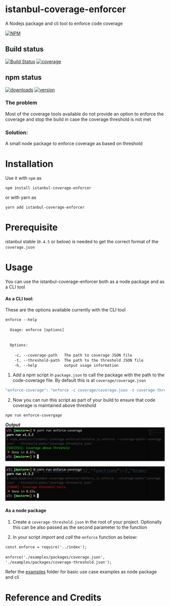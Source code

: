 # istanbul-coverage-enforcer
A Nodejs package and cli tool to enforce code coverage

[![NPM](https://nodei.co/npm/istanbul-coverage-enforcer.png)](https://npmjs.org/package/istanbul-coverage-enforcer)

## Build status
[![Build Status](https://travis-ci.org/addityasingh/istanbul-coverage-enforcer.svg?branch=master)](https://travis-ci.org/addityasingh/istanbul-coverage-enforcer)
[![coverage](https://codecov.io/github/addityasingh/istanbul-coverage-enforcer/coverage.svg?precision=0)](https://codecov.io/github/addityasingh/istanbul-coverage-enforcer)

## npm status
[![downloads](https://img.shields.io/npm/dt/istanbul-coverage-enforcer.svg)](https://npmjs.org/package/istanbul-coverage-enforcer)
[![version](https://img.shields.io/npm/v/istanbul-coverage-enforcer.svg)](https://npmjs.org/package/istanbul-coverage-enforcer)


### The problem
Most of the coverage tools available do not provide an option to enforce the coverage and stop the build in case the coverage threshold is not met

### Solution: 
A small node package to enforce coverage as based on threshold

# Installation
Use it with `npm` as

```
npm install istanbul-coverage-enforcer
```

or with yarn as 

```
yarn add istanbul-coverage-enforcer
```

# Prerequisite
istanbul stable (`0.4.5` or below) is needed to get the correct format of the `coverage.json`

# Usage
You can use the istanbul-coverage-enforcer both as a node package and as a CLI tool

#### As a CLI tool:
These are the options available currently with the CLI tool

```
enforce --help

  Usage: enforce [options]


  Options:

    -c, --coverage-path   The path to coverage JSON file
    -t, --threshold-path  The path to the threshold JSON file
    -h, --help            output usage information
```

1. Add a npm script in `package.json` to call the package with the path to the code-coverage file. By default this is at `coverage/coverage.json` 

```javascript
"enforce-coverage": "enforce -c coverage/coverage.json -t coverage-threshold.json",
```

2. Now you can run this script as part of your build to ensure that code coverage is maintained above threshold
```
npm run enforce-covergage
```
***Output***
![istanbul-enforce-success](https://raw.githubusercontent.com/addityasingh/istanbul-coverage-enforcer/master/examples/cli/images/istanbul-enforce-success.png)

![istanbul-enforce-failure](https://raw.githubusercontent.com/addityasingh/istanbul-coverage-enforcer/master/examples/cli/images/istanbul-enforce-failure.png)

#### As a node package
1. Create a `coverage-threshold.json` in the root of your project. Optionally this can be also passed as the second parameter to the function

2. In your script *import* and *call* the `enforce` function as below:
```
const enforce = require('../index');

enforce('./examples/packages/coverage.json', './examples/packages/coverage-threshold.json');
```

Refer the [examples](https://github.com/addityasingh/istanbul-coverage-enforcer/tree/master/examples) folder for basic use case examples as node package and cli

# Reference and Credits
